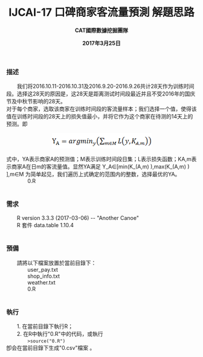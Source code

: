 <h1 align="center">IJCAI-17 口碑商家客流量預測 解題思路</h1>
<p align="center"><b>CAT國際數據挖掘團隊</b></p>
<p align="center"><b>2017年3月25日</b></p>
<br />
<h3>描述<br /></h3>
&emsp;&emsp;我们将2016.10.11-2016.10.31及2016.9.20-2016.9.26共计28天作为训练时间段。选择这28天的原因是，这28天是距离测试时间段最近并且不受2016年的国庆节及中秋节影响的28天。<br />
对于每个商家，选取该商家在训练时间段的客流量样本；我们选择一个值，使得该值在训练时间段的28天上的损失值最小，并将它作为这个商家在待测的14天上的预测。即
<p align="center"><img src="image001.png" /></p>
式中，YA表示商家A的预测值；M表示训练时间段日集；L表示损失函数；KA,m表示商家A在日m的客流量值。显然YA满足
Y_A∈[min⁡(K_(A,m) ),max⁡(K_(A,m) ) ],m∈M
为简单起见，我们遍历上式确定的范围内的整数，选择最优的YA。
<br />
&emsp;&emsp;&emsp;&emsp;0.R<br />
<br />
<h3>需求<br /></h3>
&emsp;&emsp;R version 3.3.3 (2017-03-06) -- "Another Canoe"<br />
&emsp;&emsp;R 套件 data.table 1.10.4<br />
<br />
<h3>預備<br /></h3>
&emsp;&emsp;請將以下檔案放置於當前目錄下：<br />
&emsp;&emsp;&emsp;&emsp;user_pay.txt<br />
&emsp;&emsp;&emsp;&emsp;shop_info.txt<br />
&emsp;&emsp;&emsp;&emsp;weather.txt<br />
&emsp;&emsp;&emsp;&emsp;0.R<br />
<br />
<h3>執行<br /></h3>
&emsp;&emsp;1. 在當前目錄下執行R；<br />
&emsp;&emsp;2. 在R中執行"0.R"中的代码，或執行<br />
&emsp;&emsp;&emsp;&emsp;<code>>source("0.R")</code><br />
卽会在當前目錄下生成"0.csv"檔案 。<br />